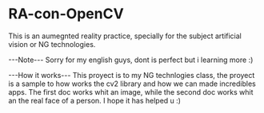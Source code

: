 # RA-con-OpenCV
This is an aumegnted reality practice, specially for the subject artificial vision or NG technologies. 

---Note---
Sorry for my english guys, dont is perfect but i learning more :)

---How it works---
This proyect is to my NG technlogies class, the proyect is a sample to how works the cv2 library and how we can made incredibles apps. The first doc works whit an image, while the second doc works whit an the real face of a person. I hope it has helped u :)
